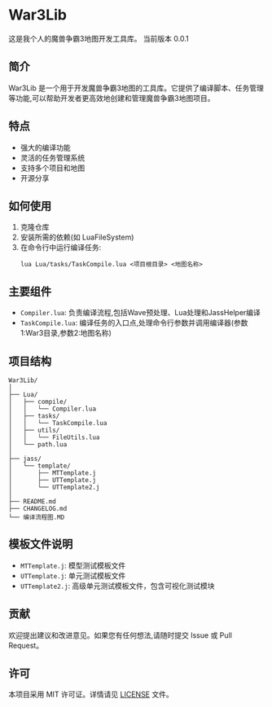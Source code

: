 # War3Lib

这是我个人的魔兽争霸3地图开发工具库。
当前版本 0.0.1

## 简介

War3Lib 是一个用于开发魔兽争霸3地图的工具库。它提供了编译脚本、任务管理等功能,可以帮助开发者更高效地创建和管理魔兽争霸3地图项目。

## 特点

- 强大的编译功能
- 灵活的任务管理系统
- 支持多个项目和地图
- 开源分享

## 如何使用

1. 克隆仓库
2. 安装所需的依赖(如 LuaFileSystem)
3. 在命令行中运行编译任务:
   ```
   lua Lua/tasks/TaskCompile.lua <项目根目录> <地图名称>
   ```

## 主要组件

- `Compiler.lua`: 负责编译流程,包括Wave预处理、Lua处理和JassHelper编译
- `TaskCompile.lua`: 编译任务的入口点,处理命令行参数并调用编译器(参数1:War3目录,参数2:地图名称)

## 项目结构

```
War3Lib/
│
├── Lua/
│   ├── compile/
│   │   └── Compiler.lua
│   ├── tasks/
│   │   └── TaskCompile.lua
│   ├── utils/
│   │   └── FileUtils.lua
│   └── path.lua
│
├── jass/
│   └── template/
│       ├── MTTemplate.j
│       ├── UTTemplate.j
│       └── UTTemplate2.j
│
├── README.md
├── CHANGELOG.md
└── 编译流程图.MD
```

## 模板文件说明

- `MTTemplate.j`: 模型测试模板文件
- `UTTemplate.j`: 单元测试模板文件
- `UTTemplate2.j`: 高级单元测试模板文件，包含可视化测试模块

## 贡献

欢迎提出建议和改进意见。如果您有任何想法,请随时提交 Issue 或 Pull Request。

## 许可

本项目采用 MIT 许可证。详情请见 [LICENSE](LICENSE) 文件。
